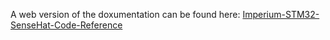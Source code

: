 A web version of the doxumentation can be found here: [Imperium-STM32-SenseHat-Code-Reference](https://imperiumstm32docs.tiiny.site/index.html)
